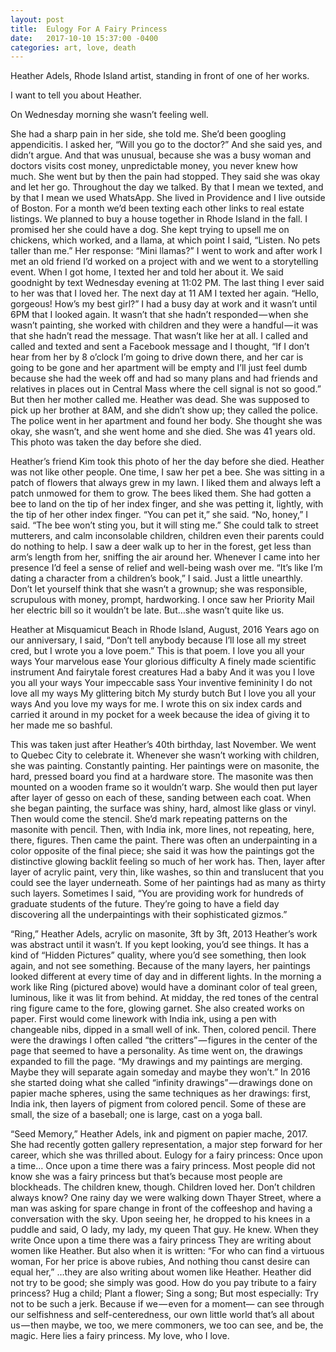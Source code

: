 ```yaml
---
layout: post
title:  Eulogy For A Fairy Princess
date:   2017-10-10 15:37:00 -0400
categories: art, love, death
---
```






Heather Adels, Rhode Island artist, standing in front of one of her works.

I want to tell you about Heather.

On Wednesday morning she wasn’t feeling well.

She had a sharp pain in her side, she told me.
She’d been googling appendicitis.
I asked her, “Will you go to the doctor?”
And she said yes, and didn’t argue. And that was unusual, because she was a busy woman and doctors visits cost money, unpredictable money, you never knew how much.
She went but by then the pain had stopped. They said she was okay and let her go.
Throughout the day we talked.
By that I mean we texted, and by that I mean we used WhatsApp.
She lived in Providence and I live outside of Boston. For a month we’d been texting each other links to real estate listings. We planned to buy a house together in Rhode Island in the fall. I promised her she could have a dog. She kept trying to upsell me on chickens, which worked, and a llama, at which point I said, “Listen. No pets taller than me.” Her response: “Mini llamas?”
I went to work and after work I met an old friend I’d worked on a project with and we went to a storytelling event.
When I got home, I texted her and told her about it. We said goodnight by text Wednesday evening at 11:02 PM.
The last thing I ever said to her was that I loved her.
The next day at 11 AM I texted her again. “Hello, gorgeous! How’s my best girl?”
I had a busy day at work and it wasn’t until 6PM that I looked again.
It wasn’t that she hadn’t responded — when she wasn’t painting, she worked with children and they were a handful — it was that she hadn’t read the message. That wasn’t like her at all.
I called and called and texted and sent a Facebook message and I thought, “If I don’t hear from her by 8 o’clock I’m going to drive down there, and her car is going to be gone and her apartment will be empty and I’ll just feel dumb because she had the week off and had so many plans and had friends and relatives in places out in Central Mass where the cell signal is not so good.”
But then her mother called me.
Heather was dead.
She was supposed to pick up her brother at 8AM, and she didn’t show up; they called the police.
The police went in her apartment and found her body.
She thought she was okay, she wasn’t, and she went home and she died.
She was 41 years old. This photo was taken the day before she died.

Heather’s friend Kim took this photo of her the day before she died.
Heather was not like other people.
One time, I saw her pet a bee.
She was sitting in a patch of flowers that always grew in my lawn. I liked them and always left a patch unmowed for them to grow. The bees liked them.
She had gotten a bee to land on the tip of her index finger, and she was petting it, lightly, with the tip of her other index finger.
“You can pet it,” she said.
“No, honey,” I said. “The bee won’t sting you, but it will sting me.”
She could talk to street mutterers, and calm inconsolable children, children even their parents could do nothing to help.
I saw a deer walk up to her in the forest, get less than arm’s length from her, sniffing the air around her.
Whenever I came into her presence I’d feel a sense of relief and well-being wash over me.
“It’s like I’m dating a character from a children’s book,” I said. Just a little unearthly.
Don’t let yourself think that she wasn’t a grownup; she was responsible, scrupulous with money, prompt, hardworking. I once saw her Priority Mail her electric bill so it wouldn’t be late. But…she wasn’t quite like us.

Heather at Misquamicut Beach in Rhode Island, August, 2016
Years ago on our anniversary, I said, “Don’t tell anybody because I’ll lose all my street cred, but I wrote you a love poem.” This is that poem.
I love you all your ways
Your marvelous ease
Your glorious difficulty
A finely made scientific
instrument
And fairytale forest
creatures
Had a baby
And it was you
I love you all your ways
Your impeccable sass
Your inventive femininity
I do not love all my ways
My glittering bitch
My sturdy butch
But I love you all your ways
And you love my ways for me.
I wrote this on six index cards and carried it around in my pocket for a week because the idea of giving it to her made me so bashful.

This was taken just after Heather’s 40th birthday, last November. We went to Quebec City to celebrate it.
Whenever she wasn’t working with children, she was painting. Constantly painting. Her paintings were on masonite, the hard, pressed board you find at a hardware store. The masonite was then mounted on a wooden frame so it wouldn’t warp. She would then put layer after layer of gesso on each of these, sanding between each coat. When she began painting, the surface was shiny, hard, almost like glass or vinyl.
Then would come the stencil. She’d mark repeating patterns on the masonite with pencil. Then, with India ink, more lines, not repeating, here, there, figures. Then came the paint. There was often an underpainting in a color opposite of the final piece; she said it was how the paintings got the distinctive glowing backlit feeling so much of her work has. Then, layer after layer of acrylic paint, very thin, like washes, so thin and translucent that you could see the layer underneath. Some of her paintings had as many as thirty such layers. Sometimes I said, “You are providing work for hundreds of graduate students of the future. They’re going to have a field day discovering all the underpaintings with their sophisticated gizmos.”

“Ring,” Heather Adels, acrylic on masonite, 3ft by 3ft, 2013
Heather’s work was abstract until it wasn’t. If you kept looking, you’d see things. It has a kind of “Hidden Pictures” quality, where you’d see something, then look again, and not see something. Because of the many layers, her paintings looked different at every time of day and in different lights. In the morning a work like Ring (pictured above) would have a dominant color of teal green, luminous, like it was lit from behind. At midday, the red tones of the central ring figure came to the fore, glowing garnet.
She also created works on paper. First would come linework with India ink, using a pen with changeable nibs, dipped in a small well of ink. Then, colored pencil. There were the drawings I often called “the critters” — figures in the center of the page that seemed to have a personality. As time went on, the drawings expanded to fill the page. “My drawings and my paintings are merging. Maybe they will separate again someday and maybe they won’t.”
In 2016 she started doing what she called “infinity drawings” — drawings done on papier mache spheres, using the same techniques as her drawings: first, India ink, then layers of pigment from colored pencil. Some of these are small, the size of a baseball; one is large, cast on a yoga ball.

“Seed Memory,” Heather Adels, ink and pigment on papier mache, 2017.
She had recently gotten gallery representation, a major step forward for her career, which she was thrilled about.
Eulogy for a fairy princess:
Once upon a time…
Once upon a time there was a fairy princess.
Most people did not know she was a fairy princess but that’s because most people are blockheads.
The children knew, though. Children loved her. Don’t children always know?
One rainy day we were walking down Thayer Street, where a man was asking for spare change in front of the coffeeshop and having a conversation with the sky. Upon seeing her, he dropped to his knees in a puddle and said,
O lady, my lady, my queen
That guy. He knew.
When they write
Once upon a time there was a fairy princess
They are writing about women like Heather.
But also when it is written:
“For who can find a virtuous woman,
For her price is above rubies,
And nothing thou canst desire can equal her,”
…they are also writing about women like Heather. Heather did not try to be good; she simply was good.
How do you pay tribute to a fairy princess?
Hug a child;
Plant a flower;
Sing a song;
But most especially: Try not to be such a jerk.
Because if we — even for a moment— can see through our selfishness and self-centeredness, our own little world that’s all about us — then maybe, we too, we mere commoners, we too can see, and be, the magic.
Here lies a fairy princess. My love, who I love.

